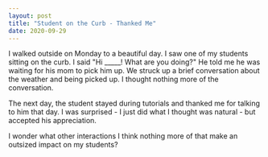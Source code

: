 ```yaml
---
layout: post
title: "Student on the Curb - Thanked Me"
date: 2020-09-29
---
```


I walked outside on Monday to a beautiful day. I saw one of my students sitting on the curb. I said "Hi _____! What are you doing?" He told me he was waiting for his mom to pick him up. We struck up a brief conversation about the weather and being picked up. I thought nothing more of the conversation.

The next day, the student stayed during tutorials and thanked me for talking to him that day. I was surprised - I just did what I thought was natural - but accepted his appreciation. 

I wonder what other interactions I think nothing more of that make an outsized impact on my students? 